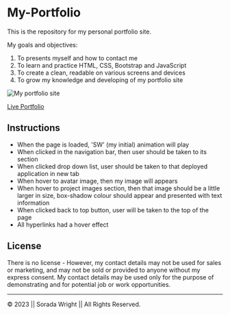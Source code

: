 # My-Portfolio

This is the repository for my personal portfolio site.

My goals and objectives:
1. To presents myself and how to contact me
2. To learn and practice HTML, CSS, Bootstrap and JavaScript
3. To create a clean, readable on various screens and devices  
4. To grow my knowledge and developing of my portfolio site

![My portfolio site](/*images/myPorfolio-webCapture.png)

[Live Portfolio](https://soradaw.github.io/My-Portfolio/)

## Instructions

* When the page is loaded, 'SW' (my initial) animation will play
* When clicked in the navigation bar, then user should be taken to its section
* When clicked drop down list, user should be taken to that deployed application in new tab
* When hover to avatar image, then my image will appears
* When hover to project images section, then that image should be a little larger in size, box-shadow colour should appear and presented with text information   
* When clicked back to top button, user will be taken to the top of the page
* All hyperlinks had a hover effect

## License

There is no license - However, my contact details may not be used for sales or marketing, and may not be sold or provided to anyone without my express consent. My contact details may be used only for the purpose of demonstrating and for potential job or work opportunities. 

---

© 2023 || Sorada Wright || All Rights Reserved.